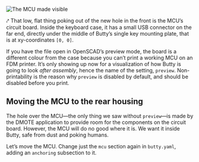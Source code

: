 ![The MCU made visible](img/butty/mcu-2-preview.png)

⤤ That low, flat thing poking out of the new hole in the front is the MCU’s
circuit board. Inside the keyboard case, it has a small USB connector on the
far end, directly under the middle of Butty’s single key mounting plate, that
is at xy-coordinates `[0, 0]`.

If you have the file open in OpenSCAD’s preview mode, the board is a different
colour from the case because you can’t print a working MCU on an FDM printer.
It’s only showing up now for a visualization of how Butty is going to look
*after assembly*, hence the name of the setting, `preview`. Non-printability is
the reason why `preview` is disabled by default, and should be disabled before
you print.

## Moving the MCU to the rear housing

The hole over the MCU—the only thing we saw without `preview`—is made by the
DMOTE application to provide room for the components on the circuit board.
However, the MCU will do no good where it is. We want it inside Butty, safe
from dust and poking humans.

Let’s move the MCU. Change just the `mcu` section again in `butty.yaml`, adding
an `anchoring` subsection to it.
